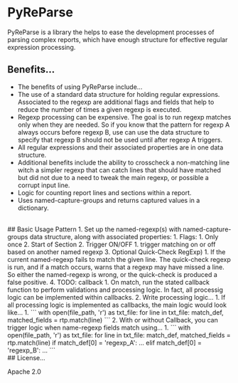 # PyReParse
PyReParse is a library the helps to ease the development processes of parsing
complex reports, which have enough structure for effective regular expression 
processing.
<br>
## Benefits...
- The benefits of using PyReParse include...
- The use of a standard data structure for holding regular expressions. 
Associated to the regexp are additional flags and fields that help to reduce the
number of times a given regexp is executed.
- Regexp processing can be expensive. The goal is to run regexp matches only when they 
are needed. So if you know that the pattern for regexp A always occurs before
regexp B, use can use the data structure to specify that regexp B should not
be used until after regexp A triggers.
- All regular expressions and their associated properties are in one data structure.
- Additional benefits include the ability to crosscheck a non-matching line witch
a simpler regexp that can catch lines that should have matched but did not
due to a need to tweak the main regexp, or possible a corrupt input line.
- Logic for counting report lines and sections within a report.
- Uses named-capture-groups and returns captured values in a dictionary.
<br>
## Basic Usage Pattern
1. Set up the named-regexp(s) with named-capture-groups data structure, along with associated properties:
   1. Flags:
      1. Only once
      2. Start of Section
   2. Trigger ON/OFF
      1. trigger matching on or off based on another named regexp
   3. Optional Quick-Check RegExp)
      1. If the current named-regexp fails to match the given line. The quick-check regexp is run, and if a match occurs, warns that a regexp may have missed a line. So either the named-regexp is wrong, or the quick-check is produced a false positive.
   4. TODO: callback
      1. On match, run the stated callback function to perform validations and processing logic. In fact, all processig logic can be implemented within callbacks.
2. Write processing logic...
   1. If all processing logic is implemented as callbacks, the main logic would look like...
      1. ``` 
         with open(file_path, 'r') as txt_file:
            for line in txt_file:
                match_def, matched_fields = rtp.match(line)
         ```
   2. With or without Callback, you can trigger logic when name-regexp fields match using...
      1. ```
         with open(file_path, 'r') as txt_file:
            for line in txt_file:
                match_def, matched_fields = rtp.match(line)
                if match_def[0] = 'regexp_A':
                     ...         
                elif match_def[0] = 'regexp_B':
                     ...         
         ```      
<br>
## License...

Apache 2.0
